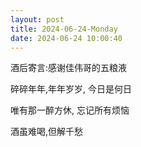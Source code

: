 ```yaml
---
layout: post
title: 2024-06-24-Monday
date: 2024-06-24 10:00:40
---
```






酒后寄言:感谢佳伟哥的五粮液

碎碎年年,年年岁岁, 今日是何日

唯有那一醉方休, 忘记所有烦恼

酒虽难喝,但解千愁